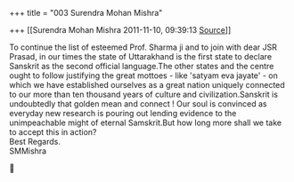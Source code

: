 +++
title = "003 Surendra Mohan Mishra"

+++
[[Surendra Mohan Mishra	2011-11-10, 09:39:13 [Source](https://groups.google.com/g/bvparishat/c/IKb_ofCg1Xs)]]



To continue the list of esteemed Prof. Sharma ji and to join with dear JSR Prasad, in our times the state of Uttarakhand is the first state to declare Sanskrit as the second official language.The other states and the centre ought to follow justifying the great mottoes - like 'satyam eva jayate' - on which we have established ourselves as a great nation uniquely connected to our more than ten thousand years of culture and civilization.Sanskrit is undoubtedly that golden mean and connect ! Our soul is convinced as everyday new research is pouring out lending evidence to the unimpeachable might of eternal Samskrit.But how long more shall we take to accept this in action?  
Best Regards.  
SMMishra



